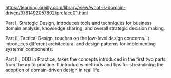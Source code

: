 

https://learning.oreilly.com/library/view/what-is-domain-driven/9781492057802/preface01.html


Part I, Strategic Design, introduces tools and techniques for business domain analysis, knowledge sharing, and overall strategic decision making.

Part II, Tactical Design, touches on the low-level design concerns. It introduces different architectural and design patterns for implementing systems’ components.

Part III, DDD in Practice, takes the concepts introduced in the first two parts from theory to practice. It introduces methods and tips for streamlining the adoption of domain-driven design in real life.
